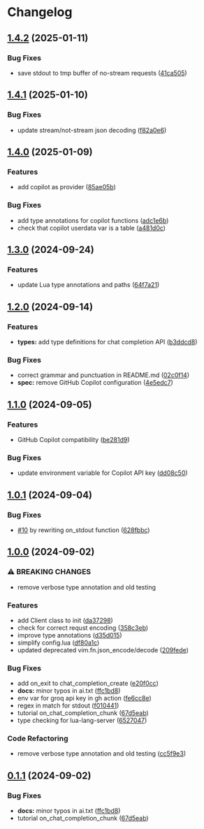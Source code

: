 # Changelog

## [1.4.2](https://github.com/S1M0N38/ai.nvim/compare/v1.4.1...v1.4.2) (2025-01-11)


### Bug Fixes

* save stdout to tmp buffer of no-stream requests ([41ca505](https://github.com/S1M0N38/ai.nvim/commit/41ca50535827cdfe57ef5651b309ac0859a77122))

## [1.4.1](https://github.com/S1M0N38/ai.nvim/compare/v1.4.0...v1.4.1) (2025-01-10)


### Bug Fixes

* update stream/not-stream json decoding ([f82a0e6](https://github.com/S1M0N38/ai.nvim/commit/f82a0e637e4882cb78d7c0396ab7177776b7a55c))

## [1.4.0](https://github.com/S1M0N38/ai.nvim/compare/v1.3.0...v1.4.0) (2025-01-09)


### Features

* add copilot as provider ([85ae05b](https://github.com/S1M0N38/ai.nvim/commit/85ae05b6cf7ef099458b2f75025b4156e3332865))


### Bug Fixes

* add type annotations for copilot functions ([adc1e6b](https://github.com/S1M0N38/ai.nvim/commit/adc1e6be91973ba58248b6337d22624996511c8b))
* check that copilot userdata var is a table ([a481d0c](https://github.com/S1M0N38/ai.nvim/commit/a481d0c71837ec90abfaa5a820e388cc8b62dc23))

## [1.3.0](https://github.com/S1M0N38/ai.nvim/compare/v1.2.0...v1.3.0) (2024-09-24)


### Features

* update Lua type annotations and paths ([64f7a21](https://github.com/S1M0N38/ai.nvim/commit/64f7a21a962153995deeecdbb38df005b8c6ff11))

## [1.2.0](https://github.com/S1M0N38/ai.nvim/compare/v1.1.0...v1.2.0) (2024-09-14)


### Features

* **types:** add type definitions for chat completion API ([b3ddcd8](https://github.com/S1M0N38/ai.nvim/commit/b3ddcd8f2805ad4c7b481ebf76bf377bfc8e8734))


### Bug Fixes

* correct grammar and punctuation in README.md ([02c0f14](https://github.com/S1M0N38/ai.nvim/commit/02c0f149ea9f22b7caae8e48583e881c06c1b7b3))
* **spec:** remove GitHub Copilot configuration ([4e5edc7](https://github.com/S1M0N38/ai.nvim/commit/4e5edc74325c0a8081f61ec5fdb5a4854a565a03))

## [1.1.0](https://github.com/S1M0N38/ai.nvim/compare/v1.0.1...v1.1.0) (2024-09-05)


### Features

* GitHub Copilot compatibility ([be281d9](https://github.com/S1M0N38/ai.nvim/commit/be281d9f968fc5628e709f5c449c635a3d1edf07))


### Bug Fixes

* update environment variable for Copilot API key ([dd08c50](https://github.com/S1M0N38/ai.nvim/commit/dd08c50f0f8442445811fe247ad305aa510e2ae3))

## [1.0.1](https://github.com/S1M0N38/ai.nvim/compare/v1.0.0...v1.0.1) (2024-09-04)


### Bug Fixes

* [#10](https://github.com/S1M0N38/ai.nvim/issues/10) by rewriting on_stdout function ([628fbbc](https://github.com/S1M0N38/ai.nvim/commit/628fbbcf956ad0b88d06fe354ea1e0bf4c42e76c))

## [1.0.0](https://github.com/S1M0N38/ai.nvim/compare/v0.1.1...v1.0.0) (2024-09-02)


### ⚠ BREAKING CHANGES

* remove verbose type annotation and old testing

### Features

* add Client class to init ([da37298](https://github.com/S1M0N38/ai.nvim/commit/da372989f3b8d13756f3a1bf78a3dc3d7809f921))
* check for correct requst encoding ([358c3eb](https://github.com/S1M0N38/ai.nvim/commit/358c3ebbf952f56c0c951fbf429fb0d8156ba78e))
* improve type annotations ([d35d015](https://github.com/S1M0N38/ai.nvim/commit/d35d015fbe548ac5241c1d20dd00cae895e2d2d1))
* simplify config.lua ([df80a1c](https://github.com/S1M0N38/ai.nvim/commit/df80a1c8fd56f780069c30e7669969f2972cef6d))
* updated deprecated vim.fn.json_encode/decode ([209fede](https://github.com/S1M0N38/ai.nvim/commit/209fedeb523e938f9d53b694bbc81640cbd0d374))


### Bug Fixes

* add on_exit to chat_completion_create ([e20f0cc](https://github.com/S1M0N38/ai.nvim/commit/e20f0cc2461a550a76bc210ef506d13dd1d0a3fe))
* **docs:** minor typos in ai.txt ([ffc1bd8](https://github.com/S1M0N38/ai.nvim/commit/ffc1bd85087dbec11696ce6deecba0270e429ec9))
* env var for groq api key in gh action ([fe6cc8e](https://github.com/S1M0N38/ai.nvim/commit/fe6cc8efe82964c85b59bad00b471e44b339e36f))
* regex in match for stdout ([f010441](https://github.com/S1M0N38/ai.nvim/commit/f01044159df1e3349a40d44cf0534ee0bd46c0d2))
* tutorial on_chat_completion_chunk ([67d5eab](https://github.com/S1M0N38/ai.nvim/commit/67d5eabc80a23b17f25538891589bcc24802829e))
* type checking for lua-lang-server ([6527047](https://github.com/S1M0N38/ai.nvim/commit/6527047c02be066710eb0387a6d597232ff0cd2e))


### Code Refactoring

* remove verbose type annotation and old testing ([cc5f9e3](https://github.com/S1M0N38/ai.nvim/commit/cc5f9e3b00501d768ed78b6e2dc96d98db65ecf0))

## [0.1.1](https://github.com/S1M0N38/ai.nvim/compare/v0.1.0...v0.1.1) (2024-09-02)


### Bug Fixes

* **docs:** minor typos in ai.txt ([ffc1bd8](https://github.com/S1M0N38/ai.nvim/commit/ffc1bd85087dbec11696ce6deecba0270e429ec9))
* tutorial on_chat_completion_chunk ([67d5eab](https://github.com/S1M0N38/ai.nvim/commit/67d5eabc80a23b17f25538891589bcc24802829e))
